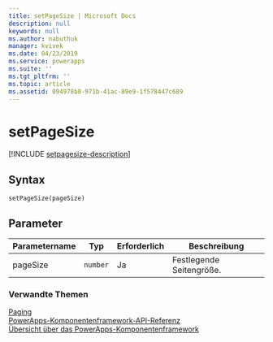 ```yaml
---
title: setPageSize | Microsoft Docs
description: null
keywords: null
ms.author: nabuthuk
manager: kvivek
ms.date: 04/23/2019
ms.service: powerapps
ms.suite: ''
ms.tgt_pltfrm: ''
ms.topic: article
ms.assetid: 094978b8-971b-41ac-89e9-1f578447c689
---
```


# <a name="setpagesize"></a>setPageSize

[!INCLUDE [setpagesize-description](includes/setpagesize-description.md)]

## <a name="syntax"></a>Syntax

`setPageSize(pageSize)`

## <a name="parameters"></a>Parameter

| Parametername|Typ|Erforderlich|Beschreibung|
| ------------- |----|--------|-----------|
|pageSize|`number`|Ja|Festlegende Seitengröße.|


### <a name="related-topics"></a>Verwandte Themen

[Paging](../paging.md)<br/>
[PowerApps-Komponentenframework-API-Referenz](../../reference/index.md)<br/>
[Übersicht über das PowerApps-Komponentenframework](../../overview.md)